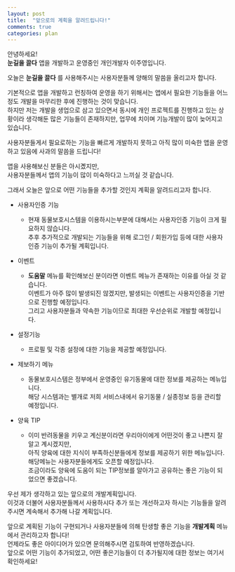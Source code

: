 ```yaml
---
layout: post
title:  "앞으로의 계획을 알려드립니다!"
comments: true
categories: plan
---
```


안녕하세요!  
**눈길을 끌다** 앱을 개발하고 운영중인 개인개발자 이주영입니다.  

오늘은 **눈길을 끌다** 를 사용해주시는 사용자분들께 양해의 말씀을 올리고자 합니다.  

기본적으로 앱을 개발하고 런칭하여 운영을 하기 위해서는 앱에서 필요한 기능들을 어느정도 개발을 마무리한 후에 진행하는 것이 맞습니다.  
하지만 저는 개발을 생업으로 삼고 있으면서 동시에 개인 프로젝트를 진행하고 있는 상황이라 생각해둔 많은 기능들이 존재하지만, 업무에 치이며 기능개발이 많이 늦어지고 있습니다.  

사용자분들게서 필요로하는 기능을 빠르게 개발하지 못하고 아직 많이 미숙한 앱을 운영하고 있음에 사과의 말씀을 드립니다!  

앱을 사용해보신 분들은 아시곘지만,  
사용자분들께서 앱의 기능이 많이 미숙하다고 느끼실 것 같습니다.  

그래서 오늘은 앞으로 어떤 기능들을 추가할 것인지 계획을 알려드리고자 합니다.  

* 사용자인증 기능
  - 현재 동물보호시스템을 이용하시는부분에 대해서는 사용자인증 기능이 크게 필요하지 않습니다.  
    추후 추가적으로 개발되는 기능들을 위해 로그인 / 회원가입 등에 대한 사용자인증 기능이 추가될 계획입니다.

* 이벤트
  - **도움말** 메뉴를 확인해보신 분이라면 이벤트 메뉴가 존재하는 이유를 아실 것 같습니다.  
    이벤트가 아주 많이 발생되진 않겠지만, 발생되는 이벤트는 사용자인증을 기반으로 진행할 예정입니다.  
    그리고 사용자분들과 약속한 기능이므로 최대한 우선순위로 개발할 예정입니다.  

* 설정기능
  - 프로필 및 각종 설정에 대한 기능을 제공할 예정입니다.  

* 제보하기 메뉴  
  - 동물보호시스템은 정부에서 운영중인 유기동물에 대한 정보를 제공하는 메뉴입니다.  
    해당 시스템과는 별개로 저희 서비스내에서 유기동물 / 실종정보 등을 관리할 예정입니다.  

* 양육 TIP
  - 이미 반려동물을 키우고 계신분이라면 우리아이에게 어떤것이 좋고 나쁜지 잘 알고 계시겠지만,  
    아직 양육에 대한 지식이 부족하신분들에게 정보를 제공하기 위한 메뉴입니다.  
    해당메뉴는 사용자분들에게도 오픈할 예정입니다.  
    조금이라도 양육에 도움이 되는 TIP정보를 알아가고 공유하는 좋은 기능이 되었으면 좋겠습니다.  

우선 제가 생각하고 있는 앞으로의 개발계획입니다.  
이것과 더불어 사용자분들께서 사용하시다 추가 또는 개선하고자 하시는 기능들을 알려주시면 계속해서 추가해 나갈 계획입니다.  

앞으로 계획된 기능이 구현되거나 사용자분들에 의해 탄생할 좋은 기능을 **개발계획** 메뉴에서 관리하고자 합니다!  
언제라도 좋은 아이디어가 있으면 문의해주시면 검토하여 반영하겠습니다.  
앞으로 어떤 기능이 추가되었고, 어떤 좋은기능들이 더 추가될지에 대한 정보는 여기서 확인하세요!
